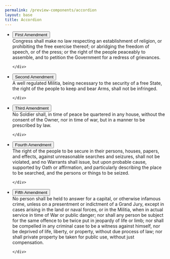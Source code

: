 ```yaml
--- 
permalink: /preview-components/accordion
layout: base 
title: Accordion
---
```


<!--

-->



<ul class="usa-accordion">
  
  <li>
    <button class="usa-accordion-button"
      aria-expanded="true"
      aria-controls="a1">
      First Amendment
    </button>
    <div id="a1" class="usa-accordion-content">
      Congress shall make no law respecting an establishment of religion, or prohibiting the free exercise thereof; or abridging the freedom of speech, or of the press; or the right of the people peaceably to assemble, and to petition the Government for a redress of grievances.

    </div>
  </li>
  
  <li>
    <button class="usa-accordion-button"
      aria-expanded="false"
      aria-controls="a2">
      Second Amendment
    </button>
    <div id="a2" class="usa-accordion-content">
      A well regulated Militia, being necessary to the security of a free State, the right of the people to keep and bear Arms, shall not be infringed.

    </div>
  </li>
  
  <li>
    <button class="usa-accordion-button"
      aria-expanded="false"
      aria-controls="a3">
      Third Amendment
    </button>
    <div id="a3" class="usa-accordion-content">
      No Soldier shall, in time of peace be quartered in any house, without the consent of the Owner, nor in time of war, but in a manner to be prescribed by law.

    </div>
  </li>
  
  <li>
    <button class="usa-accordion-button"
      aria-expanded="false"
      aria-controls="a4">
      Fourth Amendment
    </button>
    <div id="a4" class="usa-accordion-content">
      The right of the people to be secure in their persons, houses, papers, and effects, against unreasonable searches and seizures, shall not be violated, and no Warrants shall issue, but upon probable cause, supported by Oath or affirmation, and particularly describing the place to be searched, and the persons or things to be seized.

    </div>
  </li>
  
  <li>
    <button class="usa-accordion-button"
      aria-expanded="false"
      aria-controls="a5">
      Fifth Amendment
    </button>
    <div id="a5" class="usa-accordion-content">
      No person shall be held to answer for a capital, or otherwise infamous crime, unless on a presentment or indictment of a Grand Jury, except in cases arising in the land or naval forces, or in the Militia, when in actual service in time of War or public danger; nor shall any person be subject for the same offence to be twice put in jeopardy of life or limb; nor shall be compelled in any criminal case to be a witness against himself, nor be deprived of life, liberty, or property, without due process of law; nor shall private property be taken for public use, without just compensation.

    </div>
  </li>
  
</ul>




